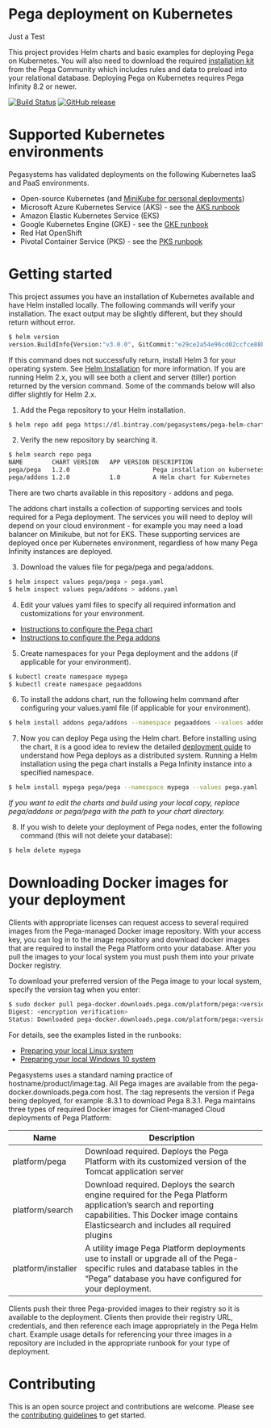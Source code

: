 # Pega deployment on Kubernetes
 
Just a Test

This project provides Helm charts and basic examples for deploying Pega on Kubernetes. You will also need to download the required [installation kit](https://community.pega.com/knowledgebase/products/platform/deploy) from the Pega Community which includes rules and data to preload into your relational database. Deploying Pega on Kubernetes requires Pega Infinity 8.2 or newer.

[![Build Status](https://travis-ci.org/pegasystems/pega-helm-charts.svg?branch=master)](https://travis-ci.org/pegasystems/pega-helm-charts)
[![GitHub release](https://img.shields.io/github/release/pegasystems/pega-helm-charts.svg)](https://github.com/pegasystems/pega-helm-charts/releases)

# Supported Kubernetes environments

Pegasystems has validated deployments on the following Kubernetes IaaS and PaaS environments.

* Open-source Kubernetes (and [MiniKube for personal deployments](docs/RUNBOOK_MINIKUBE.md))
* Microsoft Azure Kubernetes Service (AKS) - see the [AKS runbook](docs/Deploying-Pega-on-AKS.md)
* Amazon Elastic Kubernetes Service (EKS)
* Google Kubernetes Engine (GKE) - see the [GKE runbook](docs/Deploying-Pega-on-GKE.md)
* Red Hat OpenShift
* Pivotal Container Service (PKS) - see the [PKS runbook](docs/Deploying-Pega-on-PKS.md)

# Getting started

This project assumes you have an installation of Kubernetes available and have Helm installed locally. The following commands will verify your installation. The exact output may be slightly different, but they should return without error.

```bash
$ helm version
version.BuildInfo{Version:"v3.0.0", GitCommit:"e29ce2a54e96cd02ccfce88bee4f58bb6e2a28b6", GitTreeState:"clean", GoVersion:"go1.13.4"}
```

If this command does not successfully return, install Helm 3 for your operating system.  See [Helm Installation](https://helm.sh/docs/intro/install/) for more information.  If you are running Helm 2.x, you will see both a client and server (tiller) portion returned by the version command.  Some of the commands below will also differ slightly for Helm 2.x.

1. Add the Pega repository to your Helm installation.

```bash
$ helm repo add pega https://dl.bintray.com/pegasystems/pega-helm-charts
```

2. Verify the new repository by searching it.

```bash
$ helm search repo pega
NAME       	CHART VERSION	APP VERSION	DESCRIPTION
pega/pega  	1.2.0        	           	Pega installation on kubernetes
pega/addons	1.2.0        	1.0        	A Helm chart for Kubernetes 
```

There are two charts available in this repository - addons and pega.

The addons chart installs a collection of supporting services and tools required for a Pega deployment. The services you will need to deploy will depend on your cloud environment - for example you may need a load balancer on Minikube, but not for EKS. These supporting services are deployed once per Kubernetes environment, regardless of how many Pega Infinity instances are deployed.

3. Download the values file for pega/pega and pega/addons.

```bash
$ helm inspect values pega/pega > pega.yaml
$ helm inspect values pega/addons > addons.yaml
```

4. Edit your values yaml files to specify all required information and customizations for your environment.

* [Instructions to configure the Pega chart](charts/pega/README.md)
* [Instructions to configure the Pega addons](charts/addons/README.md)

5. Create namespaces for your Pega deployment and the addons (if applicable for your environment).

```bash
$ kubectl create namespace mypega
$ kubectl create namespace pegaaddons
```

6. To install the addons chart, run the following helm command after configuring your values.yaml file (if applicable for your environment). 

```bash
$ helm install addons pega/addons --namespace pegaaddons --values addons.yaml
```

7. Now you can deploy Pega using the Helm chart. Before installing using the chart, it is a good idea to review the detailed [deployment guide](https://community.pega.com/knowledgebase/articles/deploying-pega-platform-using-kubernetes) to understand how Pega deploys as a distributed system. Running a Helm installation using the pega chart installs a Pega Infinity instance into a specified namespace.  

```bash
$ helm install mypega pega/pega --namespace mypega --values pega.yaml
```

*If you want to edit the charts and build using your local copy, replace pega/addons or pega/pega with the path to your chart directory.*

8. If you wish to delete your deployment of Pega nodes, enter the following command (this will not delete your database):

```bash
$ helm delete mypega
```
# Downloading Docker images for your deployment

Clients with appropriate licenses can request access to several required images from the Pega-managed Docker image repository. With your access key, you can log in to the image repository and download docker images that are required to install the Pega Platform onto your database. After you pull the images to your local system you must push them into your private Docker registry.

To download your preferred version of the Pega image to your local system, specify the version tag when you enter:

```bash
$ sudo docker pull pega-docker.downloads.pega.com/platform/pega:<version>
Digest: <encryption verification>
Status: Downloaded pega-docker.downloads.pega.com/platform/pega:<version>
```

For details, see the examples listed in the runbooks:

* [Preparing your local Linux system](docs/prepping-local-system-runbook-linux.md)
* [Preparing your local Windows 10 system](docs/prepping-local-system-runbook-windows.md)

Pegasystems uses a standard naming practice of hostname/product/image:tag. All Pega images are available from the pega-docker.downloads.pega.com host. The :tag represents the version if Pega being deployed, for example :8.3.1 to download Pega 8.3.1. Pega maintains three types of required Docker images for Client-managed Cloud deployments of Pega Platform:

 Name        | Description                                           |
-------------|-------------------------------------------------------|
platform/pega  | Download required. Deploys the Pega Platform with its customized version of the Tomcat application server |
 platform/search | Download required. Deploys the search engine required for the Pega Platform application’s search and reporting capabilities. This Docker image contains Elasticsearch and includes all required plugins |
 platform/installer   | A utility image Pega Platform deployments use to install or upgrade all of the Pega-specific rules and database tables in the “Pega” database you have configured for your deployment.

 Clients push their three Pega-provided images to their registry so it is available to the deployment. Clients then provide their registry URL, credentials, and then reference each image appropriately in the Pega Helm chart. Example usage details for referencing your three images in a repository are included in the appropriate runbook for your type of deployment.

# Contributing

This is an open source project and contributions are welcome.  Please see the [contributing guidelines](./CONTRIBUTING.md) to get started.
